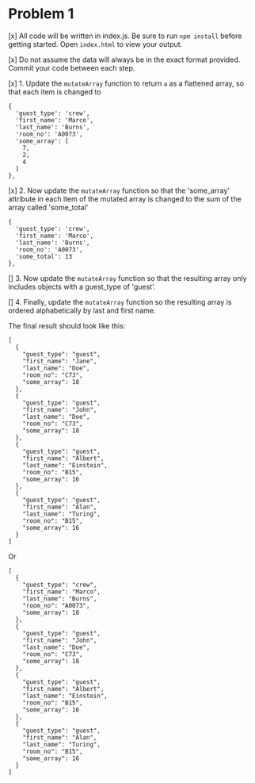 # Problem 1
[x] All code will be written in index.js. Be sure to run `npm install` before getting started. Open `index.html` to view your output.

[x] Do not assume the data will always be in the exact format provided.  Commit your code between each step.

[x] 1. Update the `mutateArray` function to return `a` as a flattened array, so that each item is changed to
```
{
  'guest_type': 'crew',
  'first_name': 'Marco',
  'last_name': 'Burns',
  'room_no': 'A0073',
  'some_array': [
    7,
    2,
    4
  ]
},
```

[x] 2. Now update the `mutateArray` function so that the 'some_array' attribute in each item of the mutated array is changed to the sum of the array called 'some_total'
```
{
  'guest_type': 'crew',
  'first_name': 'Marco',
  'last_name': 'Burns',
  'room_no': 'A0073',
  'some_total': 13
},
```

[] 3. Now update the `mutateArray` function so that the resulting array only includes objects with a guest_type of 'guest'.

[] 4. Finally, update the `mutateArray` function so the resulting array is ordered alphabetically by last and first name.

The final result should look like this:
```
[
  {
    "guest_type": "guest",
    "first_name": "Jane",
    "last_name": "Doe",
    "room_no": "C73",
    "some_array": 18
  },
  {
    "guest_type": "guest",
    "first_name": "John",
    "last_name": "Doe",
    "room_no": "C73",
    "some_array": 18
  },
  {
    "guest_type": "guest",
    "first_name": "Albert",
    "last_name": "Einstein",
    "room_no": "B15",
    "some_array": 16
  },
  {
    "guest_type": "guest",
    "first_name": "Alan",
    "last_name": "Turing",
    "room_no": "B15",
    "some_array": 16
  }
]
```
Or
```
[
  {
    "guest_type": "crew",
    "first_name": "Marco",
    "last_name": "Burns",
    "room_no": "A0073",
    "some_array": 18
  },
  {
    "guest_type": "guest",
    "first_name": "John",
    "last_name": "Doe",
    "room_no": "C73",
    "some_array": 18
  },
  {
    "guest_type": "guest",
    "first_name": "Albert",
    "last_name": "Einstein",
    "room_no": "B15",
    "some_array": 16
  },
  {
    "guest_type": "guest",
    "first_name": "Alan",
    "last_name": "Turing",
    "room_no": "B15",
    "some_array": 16
  }
]
```

